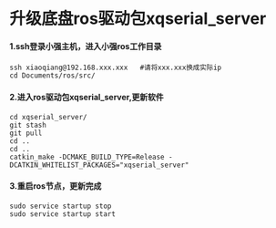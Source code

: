 # 升级底盘ros驱动包xqserial_server<br>
#### 1.ssh登录小强主机，进入小强ros工作目录
```
ssh xiaoqiang@192.168.xxx.xxx   #请将xxx.xxx换成实际ip
cd Documents/ros/src/
```
#### 2.进入ros驱动包xqserial_server,更新软件
```
cd xqserial_server/
git stash
git pull
cd ..
cd ..
catkin_make -DCMAKE_BUILD_TYPE=Release -DCATKIN_WHITELIST_PACKAGES="xqserial_server"
```
#### 3.重启ros节点，更新完成
```
sudo service startup stop
sudo service startup start
```

